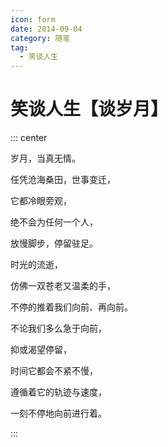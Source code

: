```yaml
---
icon: form
date: 2014-09-04
category: 随笔
tag:
  - 笑谈人生
---
```


# 笑谈人生【谈岁月】

::: center

岁月，当真无情。

任凭沧海桑田，世事变迁，

它都冷眼旁观，

绝不会为任何一个人，

放慢脚步，停留驻足。

时光的流逝，

仿佛一双苍老又温柔的手，

不停的推着我们向前、再向前。

不论我们多么急于向前，

抑或渴望停留，

时间它都会不紧不慢，

遵循着它的轨迹与速度，

一刻不停地向前进行着。

:::
